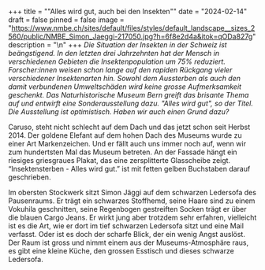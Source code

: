+++
title = "\"Alles wird gut, auch bei den Insekten\""
date = "2024-02-14"
draft = false
pinned = false
image = "https://www.nmbe.ch/sites/default/files/styles/default_landscape__sizes_2560/public/NMBE_Simon_Jaeggi-217050.jpg?h=6f8e2d4a&itok=qODa827g"
description = "\n"
+++
*Die Situation der Insekten in der Schweiz ist beängstigend. In den letzten drei Jahrzehnten hat der Mensch in verschiedenen Gebieten die Insektenpopulation um 75% reduziert.  Forscher:innen weisen schon lange auf den rapiden Rückgang vieler verschiedener Insektenarten hin. Sowohl dem Aussterben als auch den damit verbundenen Umweltschäden wird keine grosse Aufmerksamkeit geschenkt. Das Naturhistorische Museum Bern greift das brisante Thema auf und entwirft eine Sonderausstellung dazu. "Alles wird gut", so der Titel. Die Ausstellung ist optimistisch. Haben wir auch einen Grund dazu?*





Caruso, steht nicht schlecht auf dem Dach und das jetzt schon seit Herbst 2014. Der goldene Elefant auf dem hohen Dach des Museums wurde zu einer Art Markenzeichen. Und er fällt auch uns immer noch auf, wenn wir zum hundertsten Mal das Museum betreten. An der Fassade hängt ein riesiges griesgraues Plakat, das eine zersplitterte Glasscheibe zeigt. “Insektensterben - Alles wird gut.” ist mit fetten gelben Buchstaben darauf geschrieben. 

Im obersten Stockwerk sitzt Simon Jäggi auf dem schwarzen Ledersofa des Pausenraums. Er trägt ein schwarzes Stoffhemd, seine Haare sind zu einem Vokuhila geschnitten, seine Regenbogen gestreiften Socken trägt er über die blauen Cargo Jeans. Er wirkt jung aber trotzdem sehr erfahren, vielleicht ist es die Art, wie er dort im tief schwarzen Ledersofa sitzt und eine Mail verfasst. Oder ist es doch der scharfe Blick, der ein wenig Angst auslöst. Der Raum ist gross und nimmt einem aus der Museums-Atmosphäre raus, es gibt eine kleine Küche, den grossen Esstisch und dieses schwarze Ledersofa.